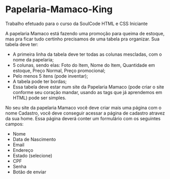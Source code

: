 # Papelaria-Mamaco-King
Trabalho efetuado para o curso da SoulCode HTML e CSS Iniciante

A papelaria Mamaco está fazendo uma promoção para queima de estoque, mas pra ficar tudo certinho precisamos de uma tabela pra organizar. Sua tabela deve ter:

- A primeira linha da tabela deve ter todas as colunas mescladas, com o nome da papelaria;
- 5 colunas, sendo elas: Foto do Item, Nome do Item, Quantidade em estoque, Preço Normal, Preço promocional;
- Pelo menos 5 itens (pode inventar);
- A tabela pode ter bordas;
- Essa tabela deve estar num site da Papelaria Mamaco (pode criar o site conforme seu coração mandar, usando as tags que já aprendemos em HTML) pode ser simples.

No seu site da papelaria Mamaco você deve criar mais uma página com o nome Cadastro, você deve conseguir acessar a página de cadastro atravez da sua home. Essa página deverá conter um formulário com os seguintes campos:

- Nome
- Data de Nascimento
- Email
- Endereço
- Estado (selecione)
- CPF
- Senha
- Botão de enviar
